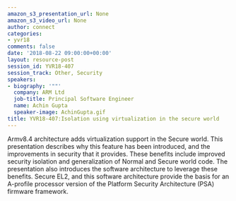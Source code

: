 ```yaml
---
amazon_s3_presentation_url: None
amazon_s3_video_url: None
author: connect
categories:
- yvr18
comments: false
date: '2018-08-22 09:00:00+00:00'
layout: resource-post
session_id: YVR18-407
session_track: Other, Security
speakers:
- biography: '""'
  company: ARM Ltd
  job-title: Principal Software Engineer
  name: Achin Gupta
  speaker-image: AchinGupta.gif
title: YVR18-407:Isolation using virtualization in the secure world
---
```


Armv8.4 architecture adds virtualization support in the Secure world. This presentation describes why this feature has been introduced, and the improvements in security that it provides. These benefits include improved security isolation and generalization of Normal and Secure world code. The presentation also introduces the software architecture to leverage these benefits. Secure EL2, and this software architecture provide the basis for an A-profile processor version of the Platform Security Architecture (PSA) firmware framework.